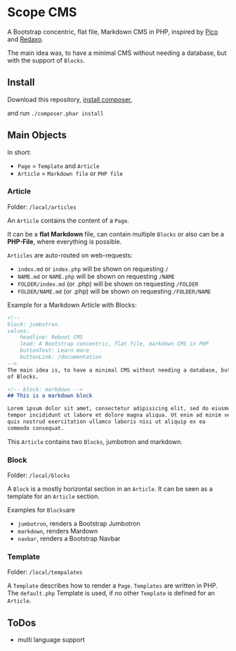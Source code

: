 # Scope CMS

A Bootstrap concentric, flat file, Markdown CMS in PHP, inspired by [Pico](http://picocms.org) and [Redaxo](https://redaxo.org/).

The main idea was, to have a minimal CMS without needing a database, but with the support
of `Blocks`.

## Install

Download this repository, [install composer](https://getcomposer.org/download/),

and run `./composer.phar install`

## Main Objects

In short:

- `Page` = `Template` and `Article`
- `Article` = `Markdown file` or `PHP file`

### Article

Folder: `/local/articles`

An `Article` contains the content of a `Page`.  

It can be a **flat Markdown** file, can contain multiple `Blocks` or
also can be a **PHP-File**, where everything is possible.

`Articles` are auto-routed on web-requests:

- `index.md` or `index.php` will be shown on requesting `/`
- `NAME.md` or `NAME.php` will be shown on requesting `/NAME`
- `FOLDER/index.md` (or .php) will be shown on requesting `/FOLDER`
- `FOLDER/NAME.md` (or .php) will be shown on requesting `/FOLDER/NAME`

Example for a Markdown Article with Blocks:

``` markdown
<!-- 
block: jumbotron
values: 
    headline: Reboot CMS
    lead: A Bootstrap concentric, flat file, markdown CMS in PHP
    buttonText: Learn more
    buttonLink: /documentation
-->
The main idea is, to have a minimal CMS without needing a database, but with the support
of Blocks.

<!-- block: markdown -->
## This is a markdown block

Lorem ipsum dolor sit amet, consectetur adipisicing elit, sed do eiusmod 
tempor incididunt ut labore et dolore magna aliqua. Ut enim ad minim veniam, 
quis nostrud exercitation ullamco laboris nisi ut aliquip ex ea 
commodo consequat. 
```
This `Article` contains two `Blocks`, jumbotron and markdown.

### Block

Folder: `/local/blocks`

A `Block` is a mostly horizontal section in an `Article`. It can be seen as a template for an `Article` section. 

Examples for `Blocks`are 
- `jumbotron`, renders a Bootstrap Jumbotron
- `markdown`, renders Mardown
- `navbar`, renders a Bootstrap Navbar

### Template

Folder: `/local/tempalates`

A `Template` describes how to render a `Page`. `Templates` are written in PHP.
The `default.php` Template is used, if no other `Template` is defined for an
`Article`.


## ToDos

- multi language support
